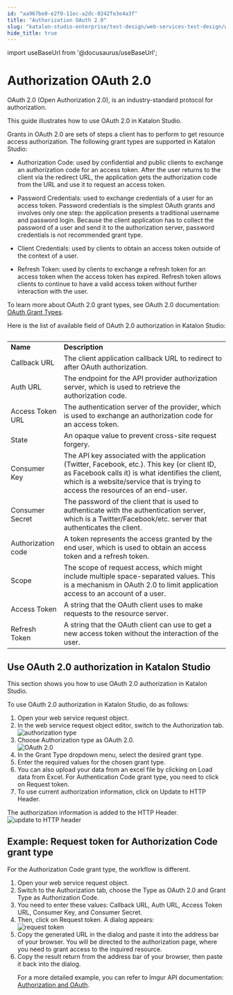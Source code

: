 ```yaml
---
id: "aa967be0-e2f0-11ec-a2dc-0242fe3e4a3f"
title: "Authorization OAuth 2.0"
slug: "katalon-studio-enterprise/test-design/web-services-test-design/working-with-apiweb-services-project/authorization-oauth-2.0"
hide_title: true
---
```

import useBaseUrl from '@docusaurus/useBaseUrl';


# <a id="id_1" class="anchor_top_offset"/><a id="ariaid-title1" class="anchor_top_offset"/>Authorization OAuth 2.0

<p xmlns="http://www.w3.org/1999/xhtml" className="p">OAuth 2.0 (Open Authorization 2.0), is an industry-standard protocol for authorization.</p> 
<p xmlns="http://www.w3.org/1999/xhtml" className="p">This guide illustrates how to use OAuth 2.0 in Katalon Studio.</p> 
<div xmlns="http://www.w3.org/1999/xhtml" className="p">Grants in OAuth 2.0 are sets of steps a client has to perform to get resource access authorization. The following grant types are supported in Katalon Studio: <ul className="ul"><li className="li"><p className="p"><span className="ph uicontrol">Authorization Code</span>: used by confidential and public clients to exchange an authorization code for an access token. After the user returns to the client via the redirect URL, the application gets the authorization code from the URL and use it to request an access token. </p></li><li className="li"><p className="p"><span className="ph uicontrol">Password Credentials</span>: used to exchange credentials of a user for an access token. Password credentials is the simplest OAuth grants and involves only one step: the application presents a traditional username and password login. Because the client application has to collect the password of a user and send it to the authorization server, password credentials is not recommended grant type. </p></li><li className="li"><p className="p"><span className="ph uicontrol">Client Credentials</span>: used by clients to obtain an access token outside of the context of a user. </p></li><li className="li"><p className="p"><span className="ph uicontrol">Refresh Token</span>: used by clients to exchange a refresh token for an access token when the access token has expired. Refresh token allows clients to continue to have a valid access token without further interaction with the user.</p></li></ul>To learn more about OAuth 2.0 grant types, see OAuth 2.0 documentation: <a className="xref j-external-link" href="https://oauth.net/2/grant-types/" target="_blank">OAuth Grant Types</a>.</div>
<p xmlns="http://www.w3.org/1999/xhtml" className="p">Here is the list of available field of OAuth 2.0 authorization in Katalon Studio:</p> 
<div xmlns="http://www.w3.org/1999/xhtml" className="p"><table className="table"><caption /><colgroup><col style={{width: '100%'}} /><col /></colgroup><tbody className="tbody"><tr className><td className="entry"><strong className="ph b">Name</strong></td><td className="entry"><strong className="ph b">Description</strong></td></tr><tr className><td className="entry">Callback URL</td><td className="entry">The client application callback URL to redirect to after OAuth authorization.</td></tr><tr className><td className="entry">Auth URL</td><td className="entry">The endpoint for the API provider authorization server, which is used to retrieve the authorization code.</td></tr><tr className><td className="entry">Access Token URL</td><td className="entry">The authentication server of the provider, which is used to exchange an authorization code for an access token.</td></tr><tr className><td className="entry">State</td><td className="entry">An opaque value to prevent cross-site request forgery.</td></tr><tr className><td className="entry">Consumer Key</td><td className="entry">The API key associated with the application (Twitter, Facebook, etc.). This key (or client ID, as Facebook calls it) is what identifies the client, which is a website/service that is trying to access the resources of an end-user.</td></tr><tr className><td className="entry">Consumer Secret</td><td className="entry">The password of the client that is used to authenticate with the authentication server, which is a Twitter/Facebook/etc. server that authenticates the client.</td></tr><tr className><td className="entry">Authorization code</td><td className="entry">A token represents the access granted by the end user, which is used to obtain an access token and a refresh token.</td></tr><tr className><td className="entry">Scope</td><td className="entry">The scope of request access, which might include multiple space-separated values. This is a mechanism in OAuth 2.0 to limit application access to an account of a user.</td></tr><tr className><td className="entry">Access Token</td><td className="entry">A string that the OAuth client uses to make requests to the resource server.</td></tr><tr className><td className="entry">Refresh Token</td><td className="entry">A string that the OAuth client can use to get a new access token without the interaction of the user.</td></tr></tbody></table></div>

## <a id="task-4531" class="anchor_top_offset"/>Use OAuth 2.0 authorization in Katalon Studio

<p xmlns="http://www.w3.org/1999/xhtml" className="shortdesc">This section shows you how to use OAuth 2.0 authorization in Katalon Studio.</p> 
<section xmlns="http://www.w3.org/1999/xhtml" className="section context"><p className="p">To use OAuth 2.0 authorization in Katalon Studio, do as follows:</p></section> 
<ol xmlns="http://www.w3.org/1999/xhtml" className="ol steps"><li className="li step stepexpand"><span className="ph cmd">Open your web service request object.</span></li><li className="li step stepexpand"><span className="ph cmd">In the web service request object editor, switch to the <span className="ph uicontrol">Authorization</span> tab.</span><div className="itemgroup info"><img className="image" width={700} src={useBaseUrl("/9d918150-0263-11ed-a2dc-0242fe3e4a3f.png")} alt="authorization type" /></div></li><li className="li step stepexpand"><span className="ph cmd">Choose <span className="ph uicontrol">Authorization</span> type as <span className="ph uicontrol">OAuth 2.0</span>.</span><div className="itemgroup info"><img className="image" width={700} src={useBaseUrl("/9d4a3f20-0263-11ed-a2dc-0242fe3e4a3f.png")} alt="OAuth 2.0" /></div></li><li className="li step stepexpand"><span className="ph cmd">In the <span className="ph uicontrol">Grant Type</span> dropdown menu, select the desired grant type.</span></li><li className="li step stepexpand"><span className="ph cmd">Enter the required values for the chosen grant type.</span></li><li className="li step stepexpand"><span className="ph cmd">You can also upload your data from an excel file by clicking on <span className="ph uicontrol">Load data from Excel</span>. For <span className="ph uicontrol">Authentication Code</span> grant type, you need to click on <span className="ph uicontrol">Request token</span>.</span></li><li className="li step stepexpand"><span className="ph cmd">To use current authorization information, click on <span className="ph uicontrol">Update to HTTP Header</span>.</span></li></ol> 
<section xmlns="http://www.w3.org/1999/xhtml" className="section result">The authorization information is added to the <span className="ph uicontrol">HTTP Header</span>.<img className="image" width={700} src={useBaseUrl("/9dc08090-0263-11ed-a2dc-0242fe3e4a3f.png")} alt="update to HTTP header" /></section> 

## <a id="task-8816" class="anchor_top_offset"/>Example: Request token for Authorization Code grant type

<section xmlns="http://www.w3.org/1999/xhtml" className="section context"><p className="p">For the <span className="ph uicontrol">Authorization Code </span> grant type, the workflow is different.</p></section> 
<ol xmlns="http://www.w3.org/1999/xhtml" className="ol steps"><li className="li step stepexpand"><span className="ph cmd">Open your web service request object.</span></li><li className="li step stepexpand"><span className="ph cmd">Switch to the <span className="ph uicontrol">Authorization</span> tab, choose the <span className="ph uicontrol">Type</span> as <span className="ph uicontrol">OAuth 2.0</span> and <span className="ph uicontrol">Grant Type</span> as <span className="ph uicontrol">Authorization Code</span>.</span></li><li className="li step stepexpand"><span className="ph cmd">You need to enter these values: <span className="ph uicontrol">Callback URL</span>, <span className="ph uicontrol">Auth URL</span>, <span className="ph uicontrol">Access Token URL</span>, <span className="ph uicontrol">Consumer Key</span>, and <span className="ph uicontrol">Consumer Secret</span>.</span></li><li className="li step stepexpand"><span className="ph cmd">Then, click on <span className="ph uicontrol">Request token</span>. A dialog appears:</span><div className="itemgroup info"><img className="image" width={500} src={useBaseUrl("/96283a30-0263-11ed-a2dc-0242fe3e4a3f.png")} alt="request token" /></div></li><li className="li step stepexpand"><span className="ph cmd">Copy the generated URL in the dialog and paste it into the address bar of your browser. You will be directed to the authorization page, where you need to grant access to the inquired resource.</span></li><li className="li step stepexpand"><span className="ph cmd">Copy the result return from the address bar of your browser, then paste it back into the dialog.</span><div className="itemgroup info"><p className="p">For a more detailed example, you can  refer to Imgur API documentation: <a className="xref j-external-link" href="https://apidocs.imgur.com/#authorization-and-oauth" target="_blank">Authorization and OAuth</a>.</p></div></li></ol> 
